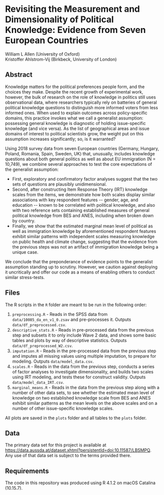 # Revisiting the Measurement and Dimensionality of Political Knowledge: Evidence from Seven European Countries

William L Allen (University of Oxford)  
Kristoffer Ahlstrom-Vij (Birkbeck, University of London)

## Abstract

Knowledge matters for the political preferences people form, and the choices they make. Despite the recent growth of experimental work, however, the bulk of research on the role of knowledge in politics still uses observational data, where researchers typically rely on batteries of general political knowledge questions to distinguish more informed voters from less informed ones. When used to explain outcomes across policy-specific domains, this practice invokes what we call a generalist assumption: possessing general knowledge is diagnostic of holding issue-specific knowledge (and vice versa). As the list of geographical areas and issue domains of interest to political scientists grow, the weight put on this assumption increases significantly; so, is it warranted?  

Using 2018 survey data from seven European countries (Germany, Hungary, Poland, Romania, Spain, Sweden, UK) that, unusually, includes knowledge questions about both general politics as well as about EU immigration (N = 10,749), we combine several approaches to test the core expectations of the generalist assumption: 

- First, exploratory and confirmatory factor analyses suggest that the two sets of questions are plausibly unidimensional. 
- Second, after constructing Item Response Theory (IRT) knowledge scales from the items, we demonstrate how both scales display similar associations with key respondent features -- gender, age, and education -- known to be correlated with political knowledge, and also with two reference sets containing established measures of general political knowledge from BES and ANES, including when broken down by country. 
- Finally, we show that the estimated marginal mean level of political as well as immigration knowledge by aforementioned respondent features exhibit similar patterns with independent scales measuring knowledge on public health and climate change, suggesting that the evidence from the previous steps was not an artifact of immigration knowledge being a unique case. 

We conclude that the preponderance of evidence points to the generalist assumption standing up to scrutiny. However, we caution against deploying it uncritically and offer our code as a means of enabling others to conduct similar stress-tests.

## Files

The R scripts in the `R` folder are meant to be run in the following order:

1. `preprocessing.R` - Reads in the SPSS data from `data/10085_da_en_v1_0.zsav` and pre-processes it. Outputs `data/df_preprocessed.csv`. 
2. `descriptive_stats.R` - Reads in pre-processed data from the previous step and subsets it to only include Wave 2 data, and shows some basic tables and plots by way of descriptive statistics. Outputs `data/df_preprocessed_W2.csv`.
3. `imputation.R` - Reads in the pre-processed data from the previous step and imputes all missing values using multiple imputation, to prepare for modeling. Outputs `data/model_data.csv`. 
4. `scales.R` - Reads in the data from the previous step, conducts a series of factor analyses to investigate dimensionality, and builds two scales using IRT modeling, and tests these for construct validity. Outputs `data/model_data_IRT.csv`.
5. `marginal_means.R` - Reads in the data from the previous step along with a number of other data sets, to see whether the estimated mean level of knowledge on two established knowledge scale from BES and ANES exhibit similar patterns as the mean levels on the above scales and on a number of other issue-specific knowledge scales.

All plots are saved in the `plots` folder and all tables to the `plots` folder.

## Data

The primary data set for this project is available at https://data.aussda.at/dataset.xhtml?persistentId=doi:10.11587/LBSMPQ. Any use of that data set is subject to the terms provided there.

## Requirements

The code in this repository was produced using R 4.1.2 on macOS Catalina (10.15.7).
